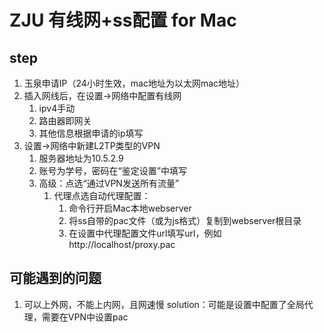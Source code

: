 # ZJU 有线网+ss配置 for Mac

## step
1. 玉泉申请IP（24小时生效，mac地址为以太网mac地址）
2. 插入网线后，在设置->网络中配置有线网
   1. ipv4手动
   2. 路由器即网关
   3. 其他信息根据申请的ip填写
3. 设置->网络中新建L2TP类型的VPN
   1. 服务器地址为10.5.2.9
   2. 账号为学号，密码在“鉴定设置”中填写
   3. 高级：点选“通过VPN发送所有流量”
      1. 代理点选自动代理配置：
         1. 命令行开启Mac本地webserver
         2. 将ss自带的pac文件（或为js格式）复制到webserver根目录
         3. 在设置中代理配置文件url填写url，例如http://localhost/proxy.pac

## 可能遇到的问题
   1. 可以上外网，不能上内网，且网速慢
      solution：可能是设置中配置了全局代理，需要在VPN中设置pac

